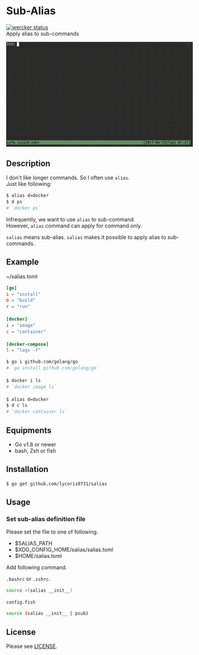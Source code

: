 # Sub-Alias
[![wercker status](https://app.wercker.com/status/33e127b80f4ea96bc02dc4bfac4dbdac/s/master "wercker status")](https://app.wercker.com/project/byKey/33e127b80f4ea96bc02dc4bfac4dbdac)  
Apply alias to sub-commands

![DEMO](./demo.gif)  

## Description  
I don't like longer commands. So I often use `alias`.  
Just like following:  
``` sh
$ alias d=docker
$ d ps
# `docker ps`
```

Infrequently, we want to use `alias` to sub-command.  
However, `alias` command can apply for command only.  

`salias` means sub-alias. `salias` makes it possible to apply alias to sub-commands.  

## Example
~/salias.toml
``` toml 
[go]
i = "install"
b = "build"
r = "run"

[docker]
i = "image"
c = "container"

[docker-compose]
l = "logs -f"
```

``` bash
$ go i github.com/golang/go
# `go install github.com/golang/go` 

$ docker i ls
# `docker image ls`

$ alias d=docker
$ d c ls
# `docker container ls`
```

## Equipments
- Go v1.8 or newer
- bash, Zsh or fish

## Installation
``` sh
$ go get github.com/lycoris0731/salias
```

## Usage
### Set sub-alias definition file
Please set the file to one of following.  
- $SALIAS_PATH
- $XDG_CONFIG_HOME/salias/salias.toml
- $HOME/salias.toml

Add following command.  

`.bashrc` or `.zshrc`.  
``` sh
source <(salias __init__)
```

`config.fish`
``` sh
source (salias __init__ | psub)
```

## License
Please see [LICENSE](./LICENSE).
